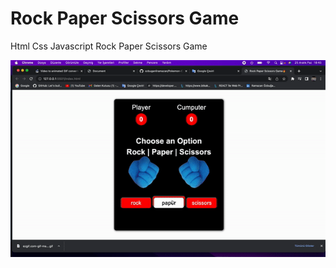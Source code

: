 <h1>Rock Paper Scissors Game</h1>


<p>Html Css Javascript Rock Paper Scissors Game</p>

<img src="oyun.gif"/>